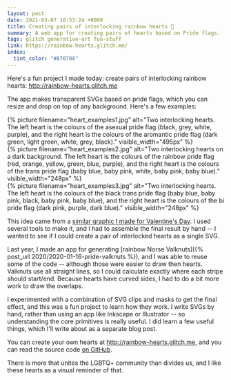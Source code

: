 ```yaml
---
layout: post
date: 2021-03-07 10:53:24 +0000
title: Creating pairs of interlocking rainbow hearts 🌈
summary: A web app for creating pairs of hearts based on Pride flags.
tags: glitch generative-art fun-stuff
link: https://rainbow-hearts.glitch.me/
index:
  tint_color: "#870788"
---
```


<style type="x-text/scss">
  #grid-container {
    display: grid;
    grid-template-columns: 66% 32%;
    grid-gap: $default-grid-gap;
    height: 50%;
  }

  #grid-item1 {
    grid-column: 1;
    grid-row: 1 / 3;
  }

  #grid-item2 {
    grid-column: 2;
    grid-row: 1;
  }

  #grid-item3 {
    grid-column: 2;
    grid-row: 2;
  }

  .grid-item img {
    object-fit: cover;
    height: 100%;
    width:  100%;
  }
</style>

Here's a fun project I made today: create pairs of interlocking rainbow hearts: <http://rainbow-hearts.glitch.me>

The app makes transparent SVGs based on pride flags, which you can resize and drop on top of any background.
Here's a few examples:

<div id="grid-container">
  <div class="grid-item" id="grid-item1">
    {%
      picture
      filename="heart_examples1.jpg"
      alt="Two interlocking hearts. The left heart is the colours of the asexual pride flag (black, grey, white, purple), and the right heart is the colours of the aromantic pride flag (dark green, light green, white, grey, black)."
      visible_width="495px"
    %}
  </div>
  <div class="grid-item" id="grid-item2">
    {%
      picture
      filename="heart_examples2.jpg"
      alt="Two interlocking hearts on a dark background. The left heart is the colours of the rainbow pride flag (red, orange, yellow, green, blue, purple), and the right heart is the colours of the trans pride flag (baby blue, baby pink, white, baby pink, baby blue)."
      visible_width="248px"
    %}
  </div>
  <div class="grid-item" id="grid-item3">
    {%
      picture
      filename="heart_examples3.jpg"
      alt="Two interlocking hearts. The left heart is the colours of the black trans pride flag (baby blue, baby pink, black, baby pink, baby blue), and the right heart is the colours of the bi pride flag (dark pink, purple, dark blue)."
      visible_width="248px"
    %}
  </div>
</div>

This idea came from a [similar graphic I made for Valentine's Day](https://twitter.com/alexwlchan/status/1360919253738790915).
I used several tools to make it, and I had to assemble the final result by hand -- I wanted to see if I could create a pair of interlocked hearts as a single SVG.

Last year, I made an app for generating [rainbow Norse Valknuts]({% post_url 2020/2020-01-16-pride-valknuts %}), and I was able to reuse some of the code -- although those were easier to draw then hearts.
Valknuts use all straight lines, so I could calculate exactly where each stripe should start/end.
Because hearts have curved sides, I had to do a bit more work to draw the overlaps.

I experimented with a combination of SVG clips and masks to get the final effect, and this was a fun project to learn how they work.
I write SVGs by hand, rather than using an app like Inkscape or Illustrator -- so understanding the core primitives is really useful.
I did learn a few useful things, which I'll write about as a separate blog post.

You can create your own hearts at <http://rainbow-hearts.glitch.me>, and you can read the source code [on GitHub](https://github.com/alexwlchan/rainbow-hearts).

There is more that unites the LGBTQ+ community than divides us, and I like these hearts as a visual reminder of that.

